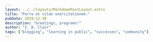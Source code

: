 ```yaml
---
layout: ../../layouts/MarkdownPostLayout.astro
title: "Porro et vitae exercitationem."
pubDate: 2019-12-30
description: "Greetings, programs!"
author: "I. D. Clair"
tags: ["blogging", "learning in public", "successes", "community"]
---
```




